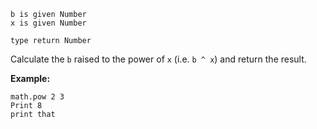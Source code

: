```thy
b is given Number
x is given Number

type return Number
```

Calculate the `b` raised to the power of `x` (i.e. `b ^ x`) and return the result.

**Example:**

```thy
math.pow 2 3
Print 8
print that
```
